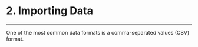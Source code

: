 # 2. Importing Data
---
One of the most common data formats is a comma-separated values (CSV) format.

